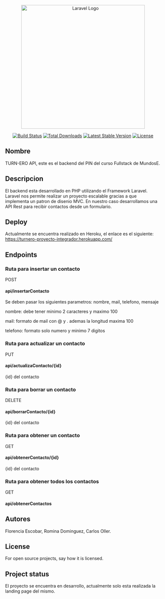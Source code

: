 <p align="center"><a href="https://laravel.com" target="_blank"><img src="https://raw.githubusercontent.com/laravel/art/master/logo-lockup/5%20SVG/2%20CMYK/1%20Full%20Color/laravel-logolockup-cmyk-red.svg" width="400" alt="Laravel Logo"></a></p>

<p align="center">
<a href="https://travis-ci.org/laravel/framework"><img src="https://travis-ci.org/laravel/framework.svg" alt="Build Status"></a>
<a href="https://packagist.org/packages/laravel/framework"><img src="https://img.shields.io/packagist/dt/laravel/framework" alt="Total Downloads"></a>
<a href="https://packagist.org/packages/laravel/framework"><img src="https://img.shields.io/packagist/v/laravel/framework" alt="Latest Stable Version"></a>
<a href="https://packagist.org/packages/laravel/framework"><img src="https://img.shields.io/packagist/l/laravel/framework" alt="License"></a>
</p>

## Nombre
TURN-ERO API, este es el backend del PIN del curso Fullstack de MundosE.

## Descripcion
El backend esta desarrollado en PHP utilizando el Framework Laravel. Laravel nos permite realizar un proyecto escalable gracias a que implementa un patron de disenio MVC. En nuestro caso desarrollamos una API Rest para recibir contactos desde un formulario.

## Deploy
Actualmente se encuentra realizado en Heroku, el enlace es el siguiente:
https://turnero-proyecto-integrador.herokuapp.com/

## Endpoints
<h3>Ruta para insertar un contacto</h3>
POST <h4>api/insertarContacto</h4>
<p>Se deben pasar los siguientes parametros: nombre, mail, telefono, mensaje</p>
<p>nombre: debe tener minimo 2 caracteres y maximo 100</p>
<p>mail: formato de mail con @ y . ademas la longitud maxima 100</p>
<p>telefono: formato solo numero y minimo 7 digitos</p>
                   
<h3>Ruta para actualizar un contacto</h3>
PUT <h4>api/actualizaContacto/{id}</h4>
<p>{id} del contacto</p>

<h3>Ruta para borrar un contacto</h3>
DELETE <h4>api/borrarContacto/{id}</h4>
<p>{id} del contacto</p>

<h3>Ruta para obtener un contacto</h3>
GET <h4>api/obtenerContacto/{id}</h4>
<p>{id} del contacto</p>

<h3>Ruta para obtener todos los contactos</h3>
GET <h4>api/obtenerContactos</h4>

## Autores
Florencia Escobar, Romina Dominguez, Carlos Oller.

## License
For open source projects, say how it is licensed.

## Project status
El proyecto se encuentra en desarrollo, actualmente solo esta realizada la landing page del mismo.

